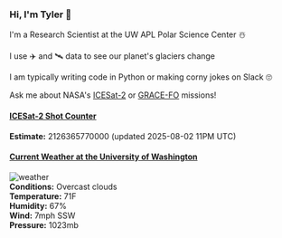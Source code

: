 ### Hi, I'm Tyler :wave:

I'm a Research Scientist at the UW APL Polar Science Center :snowman_with_snow:

I use :airplane: and :artificial_satellite: data to see our planet's glaciers change

I am typically writing code in Python or making corny jokes on Slack :roll_eyes:

Ask me about NASA's [ICESat-2](https://icesat-2.gsfc.nasa.gov/) or [GRACE-FO](https://www.nasa.gov/missions/grace-fo) missions!

#### [ICESat-2 Shot Counter](./assets/XAlIAMV.jpeg)  
**Estimate:** 2126365770000 (updated 2025-08-02 11PM UTC)  

#### [Current Weather at the University of Washington](https://www.washington.edu/cambots/camera1_l.jpg)
![weather](http://openweathermap.org/img/wn/04d@2x.png)  
**Conditions:** Overcast clouds  
**Temperature:** 71F  
**Humidity:** 67%  
**Wind:** 7mph SSW  
**Pressure:** 1023mb  
